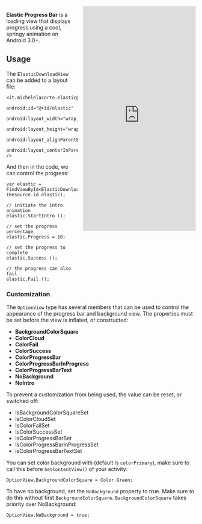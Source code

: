 
<iframe src="https://appetize.io/embed/9b3p2yc6k1xuw8zfvhe8kdfjur?device=nexus5&scale=75&autoplay=true&orientation=portrait&deviceColor=black" 
        width="300px" height="597px" frameborder="0" scrolling="no"
        style="float:right;margin-left:1em;"></iframe>

**Elastic Progress Bar** is a loading view that displays progress 
using a cool, springy animation on Android 3.0+.

## Usage

The `ElasticDownloadView` can be added to a layout file:

    <it.michelelacorte.elasticprogressbar.ElasticDownloadView
        android:id="@+id/elastic"
        android:layout_width="wrap_content"
        android:layout_height="wrap_content"
        android:layout_alignParentBottom="true"
        android:layout_centerInParent="true" />

And then in the code, we can control the progress:

    var elastic = FindViewById<ElasticDownloadView> (Resource.id.elastic);
    
    // initiate the intro animation
    elastic.StartIntro ();
    
    // set the progress percentage
    elastic.Progress = 10;
    
    // set the progress to complete
    elastic.Success ();
    
    // the progress can also fail
    elastic.Fail ();

### Customization

The `OptionView` type has several members that can be used to control the 
appearance of the progress bar and background view. The properties must be set 
before the view is inflated, or constructed:

 - **BackgroundColorSquare** 
 - **ColorCloud** 
 - **ColorFail**  
 - **ColorSuccess**  
 - **ColorProgressBar**  
 - **ColorProgressBarInProgress**  
 - **ColorProgressBarText** 
 - **NoBackground** 
 - **NoIntro** 

To prevent a customization from being used, the value can be reset, or 
switched off: 

 - IsBackgroundColorSquareSet
 - IsColorCloudSet
 - IsColorFailSet
 - IsColorSuccessSet
 - IsColorProgressBarSet
 - IsColorProgressBarInProgressSet
 - IsColorProgressBarTextSet

You can set color background with (default is `colorPrimary`), make sure to 
call this before `SetContentView()` of your activity:

    OptionView.BackgroundColorSquare = Color.Green;

To have no background, set the `NoBackground` property to true. Make sure to
do this without first `BackgroundColorSquare`. `BackgroundColorSquare` takes 
priority over NoBackground:

    OptionView.NoBackground = true;
